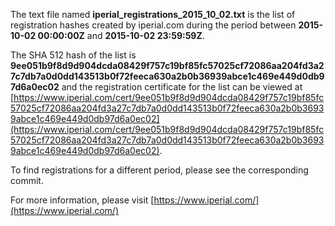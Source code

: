 The text file named **iperial_registrations_2015_10_02.txt** is the list of registration hashes created by iperial.com during the period between **2015-10-02 00:00:00Z** and **2015-10-02 23:59:59Z**.

The SHA 512 hash of the list is **9ee051b9f8d9d904dcda08429f757c19bf85fc57025cf72086aa204fd3a27c7db7a0d0dd143513b0f72feeca630a2b0b36939abce1c469e449d0db97d6a0ec02** and the registration certificate for the list can be viewed at [https://www.iperial.com/cert/9ee051b9f8d9d904dcda08429f757c19bf85fc57025cf72086aa204fd3a27c7db7a0d0dd143513b0f72feeca630a2b0b36939abce1c469e449d0db97d6a0ec02](https://www.iperial.com/cert/9ee051b9f8d9d904dcda08429f757c19bf85fc57025cf72086aa204fd3a27c7db7a0d0dd143513b0f72feeca630a2b0b36939abce1c469e449d0db97d6a0ec02).

To find registrations for a different period, please see the corresponding commit.

For more information, please visit [https://www.iperial.com/](https://www.iperial.com/)

